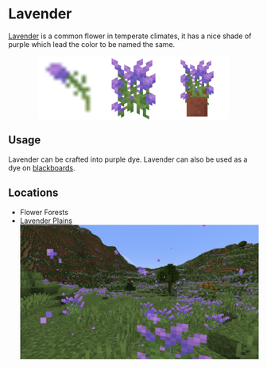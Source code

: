 # Lavender

<!--description:Learn everything about the lavender, a very cozy flower.-->
<!--thumbnail:images/assets/item/lavender.png-->

[Lavender][lavender_wikipedia] is a common flower in temperate climates,
it has a nice shade of purple which lead the color to be named the same.

<div style="display: flex; justify-content: center;">
<img alt="Lavender Item" title="Lavender Item" class="item" src="../../src/main/resources/assets/aurorasdeco/textures/item/lavender.png" width="128" height="128" />
<img alt="Lavender Flower" title="Lavender Flower" class="item" src="../../images/render/lavender.png" width="128" height="128" />
<img alt="Potted Lavender" title="Potted Lavender" class="item" src="../../images/render/potted/lavender.png" width="128" height="128" />
</div>

## Usage

Lavender can be crafted into purple dye. Lavender can also be used as a dye <span class="color_ship"><span style="background-color: #b886db;"></span></span>on [blackboards](../blackboards.md).

## Locations

 - Flower Forests
 - [Lavender Plains](../biomes/lavender_plains.md)  
   ![Lavender Plains Picture](../../images/biome/lavender_plains.png "Lavender Plains")

[lavender_wikipedia]: https://en.wikipedia.org/wiki/Lavandula "Wikipedia page"

